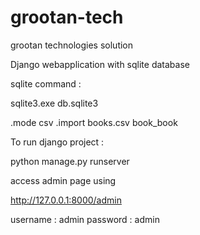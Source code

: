 # grootan-tech

grootan technologies solution

Django webapplication with sqlite database

sqlite command :

sqlite3.exe db.sqlite3

.mode csv .import books.csv book_book

To run django project :

python manage.py runserver

access admin page using

http://127.0.0.1:8000/admin

username : admin password : admin
